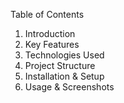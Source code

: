 Table of Contents
1.	Introduction
2.	Key Features
3.	Technologies Used
4.	Project Structure
5.	Installation & Setup
6.	Usage & Screenshots
